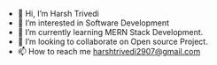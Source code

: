 - 👋 Hi, I’m Harsh Trivedi
- 👀 I’m interested in Software Development
- 🌱 I’m currently learning MERN Stack Development.
- 💞️ I’m looking to collaborate on Open source Project.
- 📫 How to reach me harshtrivedi2907@gmail.com


